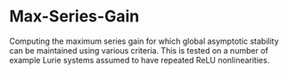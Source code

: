 # Max-Series-Gain
Computing the maximum series gain for which global asymptotic stability can be maintained using various criteria. This is tested on a number of example Lurie systems assumed to have repeated ReLU nonlinearities.  
